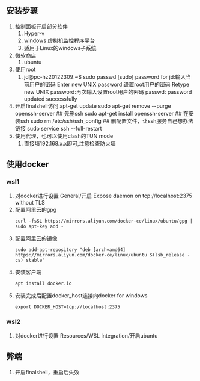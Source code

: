## 安装步骤
1. 控制面板开启部分软件
    1. Hyper-v
    2. windows 虚拟机监控程序平台
    3. 适用于Linux的windows子系统
2. 微软商店
    1. ubuntu
3. 使用root
    1. jd@pc-hz20122309:~$ sudo passwd
       [sudo] password for jd:输入当前用户的密码
       Enter new UNIX password:设置root用户的密码
       Retype new UNIX password:再次输入设置root用户的密码
       passwd: password updated successfully
4. 开启finalshell访问
   apt-get update
   sudo apt-get remove --purge openssh-server   ## 先删ssh
   sudo apt-get install openssh-server          ## 在安装ssh
   sudo rm /etc/ssh/ssh_config                  ## 删配置文件，让ssh服务自己想办法链接
   sudo service ssh --full-restart
5. 使用代理，也可以使用clash的TUN mode
    1. 直接填192.168.x.x即可,注意检查防火墙

## 使用docker
### wsl1
1. 对docker进行设置
   General/开启 Expose daemon on tcp://localhost:2375 without TLS
2. 配置阿里云的gpg
    ```
    curl -fsSL https://mirrors.aliyun.com/docker-ce/linux/ubuntu/gpg | sudo apt-key add -
    ```
3. 配置阿里云的镜像
    ```
    sudo add-apt-repository "deb [arch=amd64] https://mirrors.aliyun.com/docker-ce/linux/ubuntu $(lsb_release -cs) stable"
    ```
4. 安装客户端
    ```
    apt install docker.io
    ```
5. 安装完成后配置docker_host连接向docker for windows
    ```
    export DOCKER_HOST=tcp://localhost:2375
    ```
### wsl2
1. 对docker进行设置
   Resources/WSL Integration/开启ubuntu

## 弊端
1. 开启finalshell，重启后失效